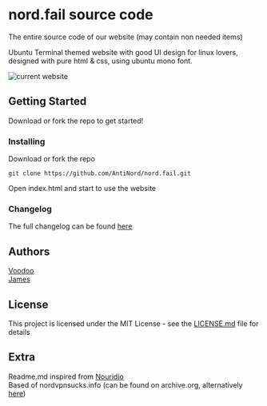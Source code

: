 # nord.fail source code
The entire source code of our website (may contain non needed items)

Ubuntu Terminal themed website with good UI design for linux lovers, designed with pure html & css, using ubuntu mono font.

![current website](https://i.ibb.co/v4CYCjk/website.png)

## Getting Started

Download or fork the repo to get started!

### Installing

Download or fork the repo

```
git clone https://github.com/AntiNord/nord.fail.git
```

Open index.html and start to use the website 

### Changelog

The full changelog can be found [here](https://github.com/AntiNord/nord.fail/blob/main/changelog.txt)


## Authors

[Voodoo](https://github.com/AntiNord)<br>
[James](https://github.com/httpjamesm)

## License

This project is licensed under the MIT License - see the [LICENSE.md](https://github.com/AntiNord/nord.fail/blob/main/LICENSE) file for details

## Extra
Readme.md inspired from [Nouridio](https://github.com/Nouridio)<br>
Based of nordvpnsucks.info (can be found on archive.org, alternatively [here](https://web.archive.org/web/20210907230929/https://www.nordvpnsucks.info/))
